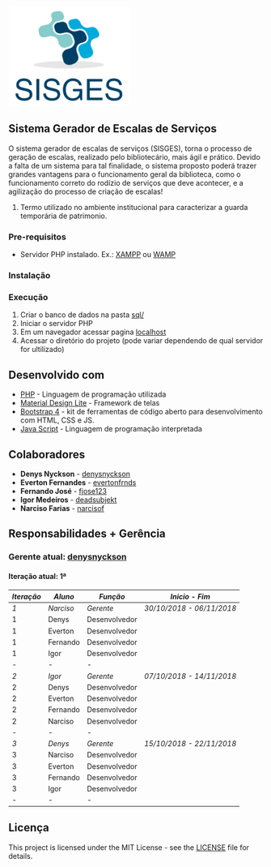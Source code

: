 <img src="img/logotipo.png">


## Sistema Gerador de Escalas de Serviços

  O sistema gerador de escalas de serviços (SISGES), torna o processo de geração de
escalas, realizado pelo bibliotecário, mais ágil e prático. Devido a falta de um sistema para
tal finalidade, o sistema proposto poderá trazer grandes vantagens para o funcionamento
geral da biblioteca, como o funcionamento correto do rodízio de serviços que deve
acontecer, e a agilização do processo de criação de escalas!

1. Termo utilizado no ambiente institucional para caracterizar a guarda temporária de patrimonio.

### Pre-requisitos

* Servidor PHP instalado. Ex.: [XAMPP](https://www.apachefriends.org/download.html) ou [WAMP](http://www.wampserver.com/en/)

### Instalação

### Execução

1. Criar o banco de dados na pasta [sql/](https://github.com/rodrigoaggeu/GP3U/tree/master/sql)
2. Iniciar o servidor PHP
3. Em um navegador acessar pagina [localhost](http://localhost)
4. Acessar o diretório do projeto (pode variar dependendo de qual servidor for ultilizado)

## Desenvolvido com

* [PHP](http://php.net/) - Linguagem de programação utilizada
* [Material Design Lite](https://getmdl.io/) - Framework de telas
* [Bootstrap 4](https://getbootstrap.com/) - kit de ferramentas de código aberto para desenvolvimento com HTML, CSS e JS.
* [Java Script](https://www.javascript.com/) - Linguagem de programação interpretada

## Colaboradores

* **Denys Nyckson** - [denysnyckson](https://github.com/denysnyckson)
* **Everton Fernandes** - [evertonfrnds](https://github.com/evertonfrnds)
* **Fernando José** - [fjose123](https://github.com/fjose123)
* **Igor Medeiros** - [deadsubjekt](https://github.com/deadsubjekt)
* **Narciso Farias** - [narcisof](https://github.com/narcisof)

## Responsabilidades + Gerência

### Gerente atual: [denysnyckson](https://github.com/denysnyckson)

#### Iteração atual: 1ª

| *Iteração* | *Aluno*     | *Função*      | *Inicio - Fim*          |
| ---------- | ----------- | ------------- | ----------------------- |
| *1*        | *Narciso*   | *Gerente*     |*30/10/2018 - 06/11/2018*|
| 1          | Denys       | Desenvolvedor |                         |
| 1          | Everton     | Desenvolvedor |                         |
| 1          | Fernando    | Desenvolvedor |                         |
| 1          | Igor        | Desenvolvedor |                         |
| -          | -           | -             |                         |
| *2*        | *Igor*      | *Gerente*     |*07/10/2018 - 14/11/2018*|
| 2          | Denys       | Desenvolvedor |                         |
| 2          | Everton     | Desenvolvedor |                         |
| 2          | Fernando    | Desenvolvedor |                         |
| 2          | Narciso     | Desenvolvedor |                         |
| -          | -           | -             |                         |
| *3*        | *Denys*     | *Gerente*     |*15/10/2018 - 22/11/2018*|
| 3          | Narciso     | Desenvolvedor |                         |
| 3          | Everton     | Desenvolvedor |                         |
| 3          | Fernando    | Desenvolvedor |                         |
| 3          | Igor        | Desenvolvedor |                         |
| -          | -           | -             |                         |

## Licença

This project is licensed under the MIT License - see the [LICENSE](https://github.com/denysnyckson/SISGES/blob/master/LICENSE) file for details.
